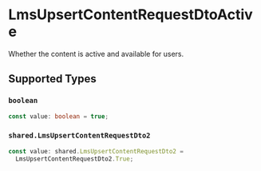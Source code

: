 # LmsUpsertContentRequestDtoActive

Whether the content is active and available for users.


## Supported Types

### `boolean`

```typescript
const value: boolean = true;
```

### `shared.LmsUpsertContentRequestDto2`

```typescript
const value: shared.LmsUpsertContentRequestDto2 =
  LmsUpsertContentRequestDto2.True;
```

